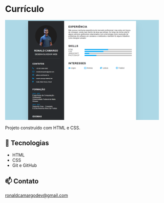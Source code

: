 # Currículo

![preview](./preview/preview.png)

Projeto construído com HTML e CSS.

## 📌 Tecnologias

- HTML
- CSS
- Git e GitHub

## 📫 Contato

ronaldcamargodev@gmail.com
